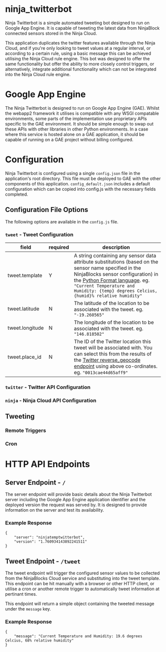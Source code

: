 ninja_twitterbot
================

Ninja Twitterbot is a simple automated tweeting bot designed to run on Google App Engine. It is capable of tweeting the latest data from NinjaBlock connected sensors stored in the Ninja Cloud.

This application duplicates the twitter features available through the Ninja Cloud, and if you're only looking to tweet values at a regular interval, or according to a certain rule, using a basic message this can be achieved utilising the Ninja Cloud rule engine. This bot was designed to offer the same functionality but offer the ability to more closely control triggers, or alternatively, integrate additional functionality which can not be integrated into the Ninja Cloud rule engine. 

# Google App Engine

The Ninja Twitterbot is designed to run on Google App Engine (GAE). Whilst the webapp2 framework it utilises is compatible with any WSGI compatable environments, some parts of the implementation use proprietary APIs specific to the GAE environment. It should be simple enough to swap out these APIs with other libraries in other Python environments. In a case where this service is hosted alone on a GAE application, it should be capable of running on a GAE project without billing configured. 

# Configuration

Ninja Twitterbot is configured using a single `config.json` file in the application's root directory. This file must be deployed to GAE with the other components of this application. `config_default.json` includes a default configuration which can be copied into config.js with the necessary fields completed.

## Configuration File Options

The following options are available in the `config.js` file.

### `tweet` - Tweet Configuration
| field           | required | description                                                              |
|-----------------|----------|--------------------------------------------------------------------------|
| tweet.template  | Y        | A string containing any sensor data attribute substitutions (based on the sensor name specified in the NinjaBlocks sensor configuration) in the [Python Format language](https://docs.python.org/2/library/string.html#formatspec).  eg. `"Current Temperature and Humidity: {temp} degrees Celcius, {humid}% relative humidity"` |
| tweet.latitude  | N        | The latitude of the location to be associated with the tweet. eg. `"-19.260565"` |
| tweet.longitude | N        | The longitude of the location to be associated with the tweet. eg. `"146.818502"` |
| tweet.place_id  | N        | The ID of the Twitter location this tweet will be associated with. You can select this from the results of the [Twitter reverse_geocode endpoint](https://dev.twitter.com/docs/api/1.1/get/geo/reverse_geocode) using above co-ordinates. eg. `"0013cae44d65aff9"` |

### `twitter` - Twitter API Configuration


### `ninja` - Ninja Cloud API Configuration

## Tweeting

### Remote Triggers

### Cron



# HTTP API Endpoints

## Server Endpoint - `/`

The server endpoint will provide basic details about the Ninja Twitterbot server including the Google App Engine application identifier and the deployed version the request was served by. It is designed to provide information on the server and test its availability. 

### Example Response

```
{
    "server": "ninjatemptwitterbot",
    "version": "1.760934143892241511"
}
```

## Tweet Endpoint - `/tweet`

The tweet endpoint will trigger the configured sensor values to be collected from the NinjaBlocks Cloud service and  substituting into the tweet template. This endpoint can be hit manually with a browser or other HTTP client, or utilise a cron or another remote trigger to automatically tweet information at pertinant times. 

This endpoint will return a simple object containing the tweeted message under the `message` key. 

### Example Response

```
{
    "message": "Current Temperature and Humidity: 19.6 degrees Celcius, 68% relative humidity"
}
```

